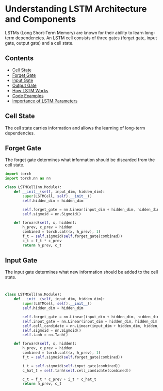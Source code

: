 # Understanding LSTM Architecture and Components

LSTMs (Long Short-Term Memory) are known for their ability to learn long-term dependencies. An LSTM cell consists of three gates (forget gate, input gate, output gate) and a cell state.

## Contents

- [Cell State](#cell-state)
- [Forget Gate](#forget-gate)
- [Input Gate](#input-gate)
- [Output Gate](#output-gate)
- [How LSTM Works](#how-lstm-works)
- [Code Examples](#code-examples)
- [Importance of LSTM Parameters](#importance-of-lstm-parameters)

## Cell State

The cell state carries information and allows the learning of long-term dependencies.

## Forget Gate

The forget gate determines what information should be discarded from the cell state.

```python
import torch
import torch.nn as nn

class LSTMCell(nn.Module):
    def __init__(self, input_dim, hidden_dim):
        super(LSTMCell, self).__init__()
        self.hidden_dim = hidden_dim

        self.forget_gate = nn.Linear(input_dim + hidden_dim, hidden_dim)
        self.sigmoid = nn.Sigmoid()

    def forward(self, x, hidden):
        h_prev, c_prev = hidden
        combined = torch.cat((x, h_prev), 1)
        f_t = self.sigmoid(self.forget_gate(combined))
        c_t = f_t * c_prev
        return h_prev, c_t
```

## Input Gate

The input gate determines what new information should be added to the cell state.

```python


class LSTMCell(nn.Module):
    def __init__(self, input_dim, hidden_dim):
        super(LSTMCell, self).__init__()
        self.hidden_dim = hidden_dim

        self.forget_gate = nn.Linear(input_dim + hidden_dim, hidden_dim)
        self.input_gate = nn.Linear(input_dim + hidden_dim, hidden_dim)
        self.cell_candidate = nn.Linear(input_dim + hidden_dim, hidden_dim)
        self.sigmoid = nn.Sigmoid()
        self.tanh = nn.Tanh()

    def forward(self, x, hidden):
        h_prev, c_prev = hidden
        combined = torch.cat((x, h_prev), 1)
        f_t = self.sigmoid(self.forget_gate(combined))

        i_t = self.sigmoid(self.input_gate(combined))
        c_hat_t = self.tanh(self.cell_candidate(combined))

        c_t = f_t * c_prev + i_t * c_hat_t
        return h_prev, c_t
```
